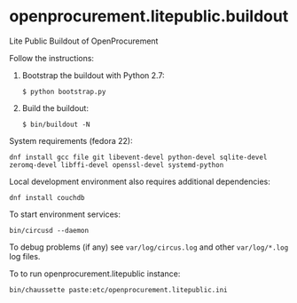 # openprocurement.litepublic.buildout
Lite Public Buildout of OpenProcurement

Follow the instructions:

  1. Bootstrap the buildout with Python 2.7:

     ```
     $ python bootstrap.py
     ```

  2. Build the buildout:

      ```
      $ bin/buildout -N
      ```

System requirements (fedora 22):

    dnf install gcc file git libevent-devel python-devel sqlite-devel zeromq-devel libffi-devel openssl-devel systemd-python

Local development environment also requires additional dependencies:

    dnf install couchdb

To start environment services:

    bin/circusd --daemon

To debug problems (if any) see `var/log/circus.log` and other `var/log/*.log` log files.

To to run openprocurement.litepublic instance:

    bin/chaussette paste:etc/openprocurement.litepublic.ini
